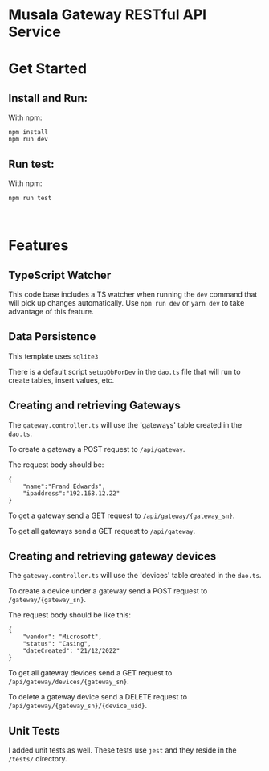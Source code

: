 # Musala Gateway RESTful API Service


# Get Started

## Install and Run:

With npm:

```
npm install
npm run dev
```

## Run test:

With npm:

```
npm run test
```

<br/>

# Features

## TypeScript Watcher

This code base includes a TS watcher when running the `dev` command that will pick up changes automatically. Use `npm run dev` or `yarn dev` to take advantage of this feature.

## Data Persistence

This template uses `sqlite3`  

There is a default script `setupDbForDev` in the `dao.ts` file that will run to create tables, insert values, etc. 


## Creating and retrieving Gateways

The `gateway.controller.ts` will use the 'gateways' table created in the `dao.ts`. 

To create a gateway a POST request to `/api/gateway`. 

The request body should be:

```
{
    "name":"Frand Edwards",
    "ipaddress":"192.168.12.22"
}
```

To get a gateway send a GET request to `/api/gateway/{gateway_sn}`.

To get all gateways send a GET request to `/api/gateway`.


## Creating and retrieving gateway devices
The `gateway.controller.ts` will use the 'devices' table created in the `dao.ts`.

To create a device under a gateway send a POST request to `/gateway/{gateway_sn}`.

The request body should be like this:

```
{
    "vendor": "Microsoft",
    "status": "Casing",
    "dateCreated": "21/12/2022"
}
```

To get all gateway devices send a GET request to `/api/gateway/devices/{gateway_sn}`.

To delete a gateway device send a DELETE request to `/api/gateway/{gateway_sn}/{device_uid}`.

## Unit Tests

I added unit tests as well. These tests use `jest` and they reside in the `/tests/` directory.
